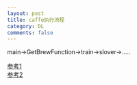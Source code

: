 ```yaml
---
layout: post
title: caffe执行流程
category: DL
comments: false
---
```

main->GetBrewFunction->train->slover->.....

[参考1](http://blog.csdn.net/sdhk111/article/details/48010547)  
[参考2](http://blog.sina.com.cn/s/blog_9a3e0f110102w9r1.html)
